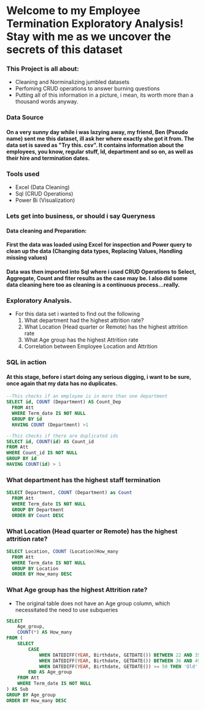 # Welcome to my Employee Termination Exploratory Analysis! Stay with me as we uncover the secrets of this dataset

### This Project is all about:
- Cleaning and Norminalizing jumbled datasets
- Perfoming CRUD operations to answer burning questions
- Putting all of this information in a picture, i mean, its worth more than a thousand words anyway.
  
### Data Source
#### On a very sunny day while i was lazying away, my friend, Ben (Pseudo name) sent me this dataset, ill ask her where exactly she got it from. The data set is saved as "Try this. csv". It contains information about the employees, you know, regular stuff, Id, department and so on, as well as their hire and termination dates.

### Tools used
- Excel (Data Cleaning)
- Sql (CRUD Operations)
- Power Bi (Visualization)

### Lets get into business, or should i say Queryness 
#### Data cleaning and Preparation: 
#### First the data was loaded using Excel for inspection and Power query to clean up the data (Changing data types, Replacing Values, Handling missing values)
#### Data was then imported into Sql where i used CRUD Operations to Select, Aggregate, Count and fiter results as the case may be. I also did some data cleaning here too as cleaning is a continuous process...really. 

### Exploratory Analysis. 
- For this data set i wanted to find out the following
  1. What department had the highest attrition rate?
  2. What Location (Head quarter or Remote) has the highest attrition rate
  3. What Age group has the highest Attrition rate
  4. Correlation between Employee Location and Attrition

### SQL in action 
#### At this stage, before i start doing any serious digging, i want to be sure, once again that my data has no duplicates. 
```sql
--This checks if an employee is in more than one department
SELECT id, COUNT (Department) AS Count_Dep 
  FROM Att 
  WHERE Term_date IS NOT NULL
  GROUP BY id 
  HAVING COUNT (Department) >1
```
```sql
--This checks if there are duplicated ids
SELECT id, COUNT(id) AS Count_id
FROM Att
WHERE Count_id IS NOT NULL
GROUP BY id
HAVING COUNT(id) > 1
```
### What department has the highest staff termination 
```sql
SELECT Department, COUNT (Department) as Count 
  FROM Att 
  WHERE Term_date IS NOT NULL 
  GROUP BY Department 
  ORDER BY Count DESC
```
### What Location (Head quarter or Remote) has the highest attrition rate?
```sql
SELECT Location, COUNT (Location)How_many 
  FROM Att 
  WHERE Term_date IS NOT NULL 
  GROUP BY Location 
  ORDER BY How_many DESC
```
### What Age group has the highest Attrition rate?
- The original table does not have an Age group column, which necessitated the need to use subqueries
```sql
SELECT 
    Age_group, 
    COUNT(*) AS How_many
FROM (
    SELECT 
        CASE 
            WHEN DATEDIFF(YEAR, Birthdate, GETDATE()) BETWEEN 22 AND 35 THEN 'Young_Adult'
            WHEN DATEDIFF(YEAR, Birthdate, GETDATE()) BETWEEN 36 AND 49 THEN 'Adult'
            WHEN DATEDIFF(YEAR, Birthdate, GETDATE()) >= 50 THEN 'Old'
        END AS Age_group
    FROM Att
    WHERE Term_date IS NOT NULL
) AS Sub
GROUP BY Age_group
ORDER BY How_many DESC
``` 



 
